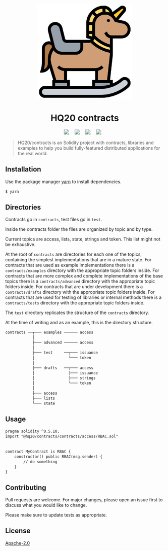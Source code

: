 <div align="center">
    <img width="300" alt="Icons made by Eucalyp from www.flaticon.com" src="rocking.svg">
    <h1>HQ20 contracts</h1>
    <div>
        <a
            href="https://app.netlify.com/sites/hq20-contracts/deploys"><img
                src="https://api.netlify.com/api/v1/badges/13cb75c8-7d47-4cb9-808d-1657b46091c4/deploy-status" /></a>&emsp;
        <a
            href="https://travis-ci.com/HQ20/contracts"><img
                src="https://travis-ci.com/HQ20/contracts.svg?branch=dev" /></a>&emsp;
        <a
            href="https://coveralls.io/github/HQ20/contracts?branch=dev"><img
                src="https://coveralls.io/repos/github/HQ20/contracts/badge.svg?branch=dev" /></a>&emsp;
        <a
            href="https://dependabot.com"><img
                src="https://api.dependabot.com/badges/status?host=github&repo=HQ20/contracts" /></a>&emsp;
    </div>
</div>

> HQ20/contracts is an Solidity project with contracts, libraries and examples to help you build fully-featured distributed applications for the real world.

## Installation

Use the package manager [yarn](https://yarnpkg.com) to install dependencies.

```bash
$ yarn
```

## Directories

Contracts go in `contracts`, test files go in `test`.

Inside the contracts folder the files are organized by topic and by type.

Current topics are access, lists, state, strings and token. This list might not be exhaustive.

At the root of `contracts` are directories for each one of the topics, containing the simplest implementations that are in a mature state.
For contracts that are used as example implementations there is a `contracts/examples` directory with the appropriate topic folders inside.
For contracts that are more complex and complete implementations of the base topics there is a `contracts/advanced` directory with the appropriate topic folders inside.
For contracts that are under development there is a `contracts/drafts` directory with the appropriate topic folders inside.
For contracts that are used for testing of libraries or internal methods there is a `contracts/tests` directory with the appropriate topic folders inside.

The `test` directory replicates the structure of the `contracts` directory.

At the time of writing and as an example, this is the directory structure.

```
contracts ──┬─── examples ────── access
            │
	        ├─── advanced ────── access
            │
	        ├─── test     ──┬─── issuance
            │               └─── token
            │
	        ├─── drafts   ──┬─── access
	        │               ├─── issuance
	        │               ├─── strings
	        │               └─── token
	        │
	        ├─── access
	        ├─── lists
	        └─── state
```

## Usage

```solidity
pragma solidity ^0.5.10;
import "@hq20/contracts/contracts/access/RBAC.sol"


contract MyContract is RBAC {
	constructor() public RBAC(msg.sender) {
		// do something
	}
}
```

## Contributing
Pull requests are welcome. For major changes, please open an issue first to discuss what you would like to change.

Please make sure to update tests as appropriate.

## License
[Apache-2.0](LICENSE)
